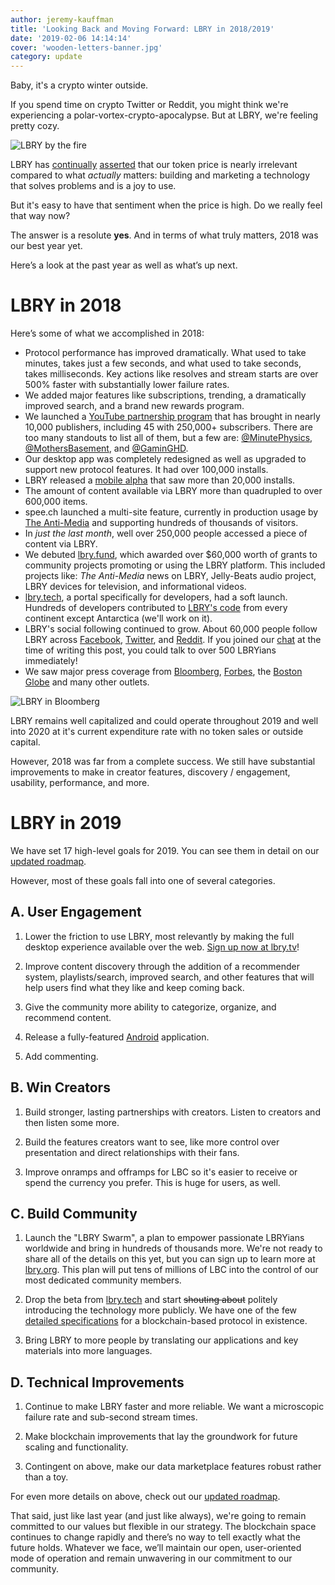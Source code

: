 ```yaml
---
author: jeremy-kauffman
title: 'Looking Back and Moving Forward: LBRY in 2018/2019'
date: '2019-02-06 14:14:14'
cover: 'wooden-letters-banner.jpg'
category: update
---
```


Baby, it's a crypto winter outside.

If you spend time on crypto Twitter or Reddit, you might think we're experiencing a polar-vortex-crypto-apocalypse. But at LBRY, we're feeling pretty cozy.

![LBRY by the fire](https://spee.ch/@lbryblog:e/lbrycozy.png)

LBRY has [continually](/news/1.2b-market-cap-we-dont-care) [asserted](/news/lbry-in-2017-2018) that our token price is nearly irrelevant compared to what _actually_ matters: building and marketing a technology that solves problems and is a joy to use.

But it's easy to have that sentiment when the price is high. Do we really feel that way now?

The answer is a resolute **yes**. And in terms of what truly matters, 2018 was our best year yet. 

Here’s a look at the past year as well as what’s up next.

# LBRY in 2018

Here’s some of what we accomplished in 2018:

* Protocol performance has improved dramatically. What used to take minutes, takes just a few seconds, and what used to take seconds, takes milliseconds. Key actions like resolves and stream starts are over 500% faster with substantially lower failure rates.
* We added major features like subscriptions, trending, a dramatically improved search, and a brand new rewards program.
* We launched a [YouTube partnership program](/youtube) that has brought in nearly 10,000 publishers, including 45 with 250,000+ subscribers.  There are too many standouts to list all of them, but a few are: [@MinutePhysics](https://open.lbry.com/@MinutePhysics), [@MothersBasement](https://open.lbry.com/@MothersBasement), and [@GaminGHD](https://open.lbry.com/@GaminGHD).
* Our desktop app was completely redesigned as well as upgraded to support new protocol features. It had over 100,000 installs.
* LBRY released a [mobile alpha](/android) that saw more than 20,000 installs.
* The amount of content available via LBRY more than quadrupled to over 600,000 items. 
* spee.ch launched a multi-site feature, currently in production usage by [The Anti-Media](https://theantimedia.com) and supporting hundreds of thousands of visitors.
* In _just the last month_, well over 250,000 people accessed a piece of content via LBRY. 
* We debuted [lbry.fund](https://lbry.fund), which awarded over $60,000 worth of grants to community projects promoting or using the LBRY platform. This included projects like: _The Anti-Media_ news on LBRY, Jelly-Beats audio project, LBRY devices for television, and informational videos.
* [lbry.tech](https://lbry.tech), a portal specifically for developers, had a soft launch. Hundreds of developers contributed to [LBRY's code](https://github.com/lbryio) from every continent except Antarctica (we'll work on it).
* LBRY's social following continued to grow. About 60,000 people follow LBRY across [Facebook](https://facebook.com/lbryio), [Twitter](https://twitter.com/lbrycom), and [Reddit](https://reddit.com/r/lbry). If you joined our [chat](https://chat.lbry.com) at the time of writing this post, you could talk to over 500 LBRYians immediately!
* We saw major press coverage from [Bloomberg](https://www.bloomberg.com/news/articles/2018-04-10/youtube-and-facebook-are-losing-creators-to-blockchain-powered-rivals), [Forbes](https://www.forbes.com/sites/jonathanchester/2018/10/25/democratizing-media-in-the-era-of-blockchain/), the [Boston Globe](https://www3.bostonglobe.com/magazine/2018/06/12/will-blockchain-change-way-buy-everything-and-even-way-vote/E1uqZ2AscszM9FmcCxgIsK/story.html?arc404=true) and many other outlets.

![LBRY in Bloomberg](https://spee.ch/@lbryblog:e/inbloomberg.png)

LBRY remains well capitalized and could operate throughout 2019 and well into 2020 at it's current expenditure rate with no token sales or outside capital. 

However, 2018 was far from a complete success. We still have substantial improvements to make in creator features, discovery / engagement, usability, performance, and more. 


# LBRY in 2019

We have set 17 high-level goals for 2019. You can see them in detail on our [updated roadmap](/roadmap).

However, most of these goals fall into one of several categories.

## A. User Engagement

1. Lower the friction to use LBRY, most relevantly by making the full desktop experience available over the web. [Sign up now at lbry.tv](https://lbry.tv)!

1. Improve content discovery through the addition of a recommender system, playlists/search, improved search, and other features that will help users find what they like and keep coming back.

1. Give the community more ability to categorize, organize, and recommend content.

1. Release a fully-featured [Android](/android) application.

1. Add commenting.

## B. Win Creators

1. Build stronger, lasting partnerships with creators. Listen to creators and then listen some more.

1. Build the features creators want to see, like more control over presentation and direct relationships with their fans.

1. Improve onramps and offramps for LBC so it's easier to receive or spend the currency you prefer. This is huge for users, as well.

## C. Build Community

1. Launch the "LBRY Swarm", a plan to empower passionate LBRYians worldwide and bring in hundreds of thousands more. We're not ready to share all of the details on this yet, but you can sign up to learn more at [lbry.org](https://lbry.org). This plan will put tens of millions of LBC into the control of our most dedicated community members.

1. Drop the beta from [lbry.tech](https://lbry.tech) and start <del>shouting about</del> politely introducing the technology more publicly. We have one of the few [detailed specifications](https://lbry.tech/spec) for a blockchain-based protocol in existence. 

1. Bring LBRY to more people by translating our applications and key materials into more languages.

## D. Technical Improvements

1. Continue to make LBRY faster and more reliable. We want a microscopic failure rate and sub-second stream times.

1. Make blockchain improvements that lay the groundwork for future scaling and functionality. 

1. Contingent on above, make our data marketplace features robust rather than a toy. 

For even more details on above, check out our [updated roadmap](/roadmap).

That said, just like last year (and just like always), we're going to remain committed to our values but flexible in our strategy. The blockchain space continues to change rapidly and there’s no way to tell exactly what the future holds. Whatever we face, we’ll maintain our open, user-oriented mode of operation and remain unwavering in our commitment to our community. 
